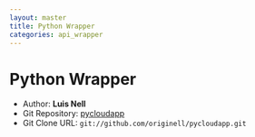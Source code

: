 ```yaml
---
layout: master
title: Python Wrapper
categories: api_wrapper
---
```


# Python Wrapper

- Author: **Luis Nell**
- Git Repository: [pycloudapp](http://github.com/originell/pycloudapp)
- Git Clone URL: `git://github.com/originell/pycloudapp.git`
